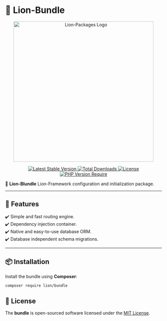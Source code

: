 # 🦁 Lion-Bundle

<p align="center">
  <a href="https://dev.lion-packages.com/docs/library/content" target="_blank">
    <img 
        src="https://github.com/lion-packages/framework/assets/56183278/60871c9f-1c93-4481-8c1e-d70282b33254"
        width="450" 
        alt="Lion-Packages Logo"
    >
  </a>
</p>

<p align="center">
  <a href="https://packagist.org/packages/lion/bundle">
    <img src="https://poser.pugx.org/lion/bundle/v" alt="Latest Stable Version">
  </a>
  <a href="https://packagist.org/packages/lion/bundle">
    <img src="https://poser.pugx.org/lion/bundle/downloads" alt="Total Downloads">
  </a>
  <a href="https://github.com/lion-packages/bundle/blob/main/LICENSE">
    <img src="https://poser.pugx.org/lion/bundle/license" alt="License">
  </a>
  <a href="https://www.php.net/">
    <img src="https://poser.pugx.org/lion/bundle/require/php" alt="PHP Version Require">
  </a>
</p>

🚀 **Lion-Blundle** Lion-Framework configuration and initialization package.

---

## 📖 Features

✔️ Simple and fast routing engine.  
✔️ Dependency injection container.  
✔️ Native and easy-to-use database ORM.  
✔️ Database independent schema migrations.  

---

## 📦 Installation

Install the bundle using **Composer**:

```bash
composer require lion/bundle
```

## 📝 License

The <strong>bundle</strong> is open-sourced software licensed under the [MIT License](https://github.com/lion-packages/bundle/blob/main/LICENSE).
